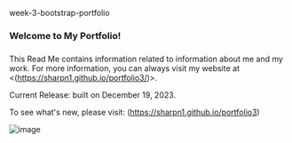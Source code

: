 week-3-bootstrap-portfolio
###
### Welcome to My Portfolio!
###

This Read Me contains  information related to information about me and my work. For more information, you can always visit my website at <(https://sharpn1.github.io/portfolio3/)>.

Current Release: built on December 19, 2023.

To see what's new, please visit: (https://sharpn1.github.io/portfolio3)

![image](https://github.com/sharpn1/bootstrap-portfolio/assets/152098466/62e2ba37-668c-4dce-ba99-1baa28fec1c2)
